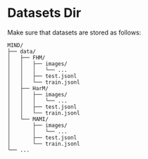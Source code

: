 # Datasets Dir

Make sure that datasets are stored as follows:

```
MIND/
├── data/
│   ├── FHM/
│   │   ├── images/
│   │   │   └── ...
│   │   ├── test.jsonl
│   │   └── train.jsonl
│   ├── HarM/
│   │   ├── images/
│   │   │   └── ...
│   │   ├── test.jsonl
│   │   └── train.jsonl
│   └── MAMI/
│       ├── images/
│       │   └── ...
│       ├── test.jsonl
│       └── train.jsonl
└── ...
```